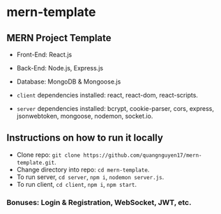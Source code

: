 # mern-template

## MERN Project Template

- Front-End: React.js
- Back-End: Node.js, Express.js
- Database: MongoDB & Mongoose.js

- `client` dependencies installed: react, react-dom, react-scripts.
- `server` dependencies installed: bcrypt, cookie-parser, cors, express, jsonwebtoken, mongoose, nodemon, socket.io.

## Instructions on how to run it locally

- Clone repo: `git clone https://github.com/quangnguyen17/mern-template.git`.
- Change directory into repo: `cd mern-template`.
- To run server, `cd server`, `npm i`, `nodemon server.js`.
- To run client, `cd client`, `npm i`, `npm start`.

### Bonuses: Login & Registration, WebSocket, JWT, etc.